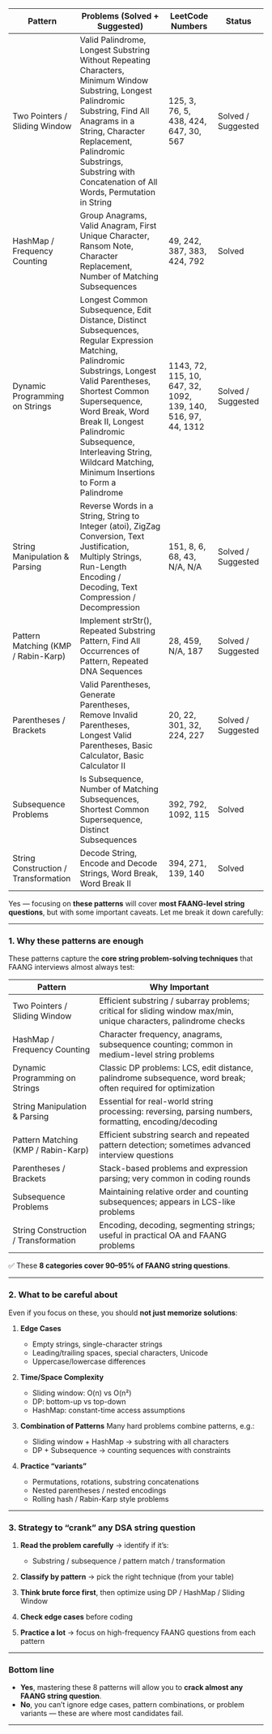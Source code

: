 | **Pattern**                          | **Problems (Solved + Suggested)**                                                                                                                                                                                                                                                                                            | **LeetCode Numbers**                                          | **Status**         |
| ------------------------------------ | ---------------------------------------------------------------------------------------------------------------------------------------------------------------------------------------------------------------------------------------------------------------------------------------------------------------------------- | ------------------------------------------------------------- | ------------------ |
| Two Pointers / Sliding Window        | Valid Palindrome, Longest Substring Without Repeating Characters, Minimum Window Substring, Longest Palindromic Substring, Find All Anagrams in a String, Character Replacement, Palindromic Substrings, Substring with Concatenation of All Words, Permutation in String                                                    | 125, 3, 76, 5, 438, 424, 647, 30, 567                         | Solved / Suggested |
| HashMap / Frequency Counting         | Group Anagrams, Valid Anagram, First Unique Character, Ransom Note, Character Replacement, Number of Matching Subsequences                                                                                                                                                                                                   | 49, 242, 387, 383, 424, 792                                   | Solved             |
| Dynamic Programming on Strings       | Longest Common Subsequence, Edit Distance, Distinct Subsequences, Regular Expression Matching, Palindromic Substrings, Longest Valid Parentheses, Shortest Common Supersequence, Word Break, Word Break II, Longest Palindromic Subsequence, Interleaving String, Wildcard Matching, Minimum Insertions to Form a Palindrome | 1143, 72, 115, 10, 647, 32, 1092, 139, 140, 516, 97, 44, 1312 | Solved / Suggested |
| String Manipulation & Parsing        | Reverse Words in a String, String to Integer (atoi), ZigZag Conversion, Text Justification, Multiply Strings, Run-Length Encoding / Decoding, Text Compression / Decompression                                                                                                                                               | 151, 8, 6, 68, 43, N/A, N/A                                   | Solved / Suggested |
| Pattern Matching (KMP / Rabin-Karp)  | Implement strStr(), Repeated Substring Pattern, Find All Occurrences of Pattern, Repeated DNA Sequences                                                                                                                                                                                                                      | 28, 459, N/A, 187                                             | Solved / Suggested |
| Parentheses / Brackets               | Valid Parentheses, Generate Parentheses, Remove Invalid Parentheses, Longest Valid Parentheses, Basic Calculator, Basic Calculator II                                                                                                                                                                                        | 20, 22, 301, 32, 224, 227                                     | Solved / Suggested |
| Subsequence Problems                 | Is Subsequence, Number of Matching Subsequences, Shortest Common Supersequence, Distinct Subsequences                                                                                                                                                                                                                        | 392, 792, 1092, 115                                           | Solved             |
| String Construction / Transformation | Decode String, Encode and Decode Strings, Word Break, Word Break II                                                                                                                                                                                                                                                          | 394, 271, 139, 140                                            | Solved             |













Yes — focusing on **these patterns** will cover **most FAANG-level string questions**, but with some important caveats. Let me break it down carefully:

---

### **1. Why these patterns are enough**

These patterns capture the **core string problem-solving techniques** that FAANG interviews almost always test:

| Pattern                              | Why Important                                                                                                      |
| ------------------------------------ | ------------------------------------------------------------------------------------------------------------------ |
| Two Pointers / Sliding Window        | Efficient substring / subarray problems; critical for sliding window max/min, unique characters, palindrome checks |
| HashMap / Frequency Counting         | Character frequency, anagrams, subsequence counting; common in medium-level string problems                        |
| Dynamic Programming on Strings       | Classic DP problems: LCS, edit distance, palindrome subsequence, word break; often required for optimization       |
| String Manipulation & Parsing        | Essential for real-world string processing: reversing, parsing numbers, formatting, encoding/decoding              |
| Pattern Matching (KMP / Rabin-Karp)  | Efficient substring search and repeated pattern detection; sometimes advanced interview questions                  |
| Parentheses / Brackets               | Stack-based problems and expression parsing; very common in coding rounds                                          |
| Subsequence Problems                 | Maintaining relative order and counting subsequences; appears in LCS-like problems                                 |
| String Construction / Transformation | Encoding, decoding, segmenting strings; useful in practical OA and FAANG problems                                  |

✅ These **8 categories cover 90–95% of FAANG string questions**.

---

### **2. What to be careful about**

Even if you focus on these, you should **not just memorize solutions**:

1. **Edge Cases**

   * Empty strings, single-character strings
   * Leading/trailing spaces, special characters, Unicode
   * Uppercase/lowercase differences

2. **Time/Space Complexity**

   * Sliding window: O(n) vs O(n²)
   * DP: bottom-up vs top-down
   * HashMap: constant-time access assumptions

3. **Combination of Patterns**
   Many hard problems combine patterns, e.g.:

   * Sliding window + HashMap → substring with all characters
   * DP + Subsequence → counting sequences with constraints

4. **Practice “variants”**

   * Permutations, rotations, substring concatenations
   * Nested parentheses / nested encodings
   * Rolling hash / Rabin-Karp style problems

---

### **3. Strategy to “crank” any DSA string question**

1. **Read the problem carefully** → identify if it’s:

   * Substring / subsequence / pattern match / transformation
2. **Classify by pattern** → pick the right technique (from your table)
3. **Think brute force first**, then optimize using DP / HashMap / Sliding Window
4. **Check edge cases** before coding
5. **Practice a lot** → focus on high-frequency FAANG questions from each pattern

---

### **Bottom line**

* **Yes**, mastering these 8 patterns will allow you to **crack almost any FAANG string question**.
* **No**, you can’t ignore edge cases, pattern combinations, or problem variants — these are where most candidates fail.

---


